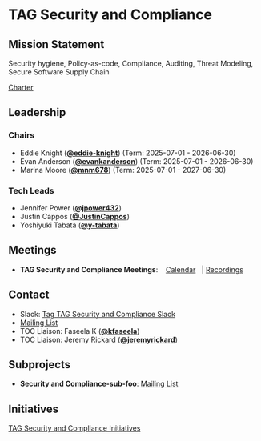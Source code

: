 # TAG Security and Compliance

## Mission Statement
Security hygiene, Policy-as-code, Compliance, Auditing, Threat Modeling, Secure Software Supply Chain


[Charter](./charter.md)

## Leadership
### Chairs
- Eddie Knight (**[@eddie-knight](https://github.com/eddie-knight)**) (Term: 2025-07-01 - 2026-06-30)
- Evan Anderson (**[@evankanderson](https://github.com/evankanderson)**) (Term: 2025-07-01 - 2026-06-30)
- Marina Moore (**[@mnm678](https://github.com/mnm678)**) (Term: 2025-07-01 - 2027-06-30)
### Tech Leads
- Jennifer Power (**[@jpower432](https://github.com/jpower432)**)
- Justin Cappos (**[@JustinCappos](https://github.com/JustinCappos)**)
- Yoshiyuki Tabata (**[@y-tabata](https://github.com/y-tabata)**)

## Meetings
- **TAG Security and Compliance Meetings**: 
  [Calendar](https://zoom-lfx.platform.linuxfoundation.org/meetings/tag-security-and-compliance?view=list)
  | [Recordings](https://www.youtube.com/@CNCFTAGSecurityandCompliance)

## Contact
- Slack: [Tag TAG Security and Compliance Slack](https://cloud-native.slack.com/archives/https://cloud-native.slack.com/archives/C08JZ9YLAA3)
- [Mailing List](https://lists.cncf.io/g/cncf-tag-security-and-compliance)
- TOC Liaison: Faseela K (**[@kfaseela](https://github.com/kfaseela)**)
- TOC Liaison: Jeremy Rickard (**[@jeremyrickard](https://github.com/jeremyrickard)**)

## Subprojects
- **Security and Compliance-sub-foo**: [Mailing List](https://lists.cncf.io/g/cncf-tag-security-and-compliance)
## Initiatives
[TAG Security and Compliance Initiatives](https://github.com/cncf/toc/issues?q=label%3Atag%2Fsecurity-and-compliance-initiative)